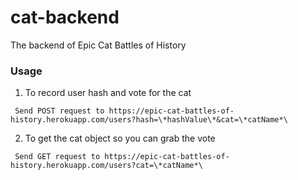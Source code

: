 # cat-backend

The backend of Epic Cat Battles of History

### Usage

1. To record user hash and vote for the cat

` Send POST request to https://epic-cat-battles-of-history.herokuapp.com/users?hash=\*hashValue\*&cat=\*catName*\`

2. To get the cat object so you can grab the vote

` Send GET request to https://epic-cat-battles-of-history.herokuapp.com/users?cat=\*catName*\`
